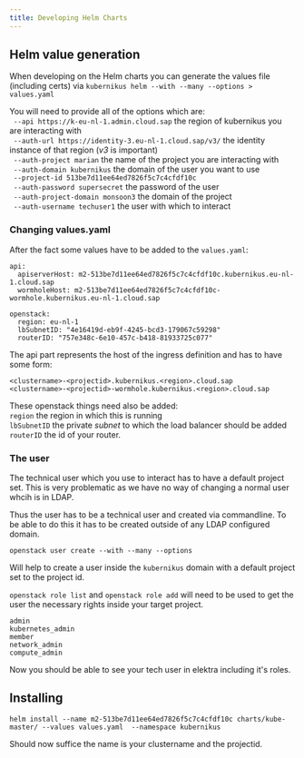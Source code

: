 ```yaml
---
title: Developing Helm Charts
---
```


## Helm value generation

When developing on the Helm charts you can generate the values file (including certs) via
```kubernikus helm --with --many --options > values.yaml```  

You will need to provide all of the options which are:  
``` --api https://k-eu-nl-1.admin.cloud.sap``` the region of kubernikus you are interacting with  
``` --auth-url https://identity-3.eu-nl-1.cloud.sap/v3/``` the identity instance of that region (_v3_ is important)  
``` --auth-project marian``` the name of the project you are interacting with  
``` --auth-domain kubernikus``` the domain of the user you want to use  
``` --project-id 513be7d11ee64ed7826f5c7c4cfdf10c```  
``` --auth-password supersecret``` the password of the user  
``` --auth-project-domain monsoon3``` the domain of the project  
``` --auth-username techuser1``` the user with which to interact  

### Changing values.yaml
After the fact some values have to be added to the ```values.yaml```:
```
api:
  apiserverHost: m2-513be7d11ee64ed7826f5c7c4cfdf10c.kubernikus.eu-nl-1.cloud.sap
  wormholeHost: m2-513be7d11ee64ed7826f5c7c4cfdf10c-wormhole.kubernikus.eu-nl-1.cloud.sap

openstack:
  region: eu-nl-1
  lbSubnetID: "4e16419d-eb9f-4245-bcd3-179067c59298"
  routerID: "757e348c-6e10-457c-b418-81933725c077"
```
The api part represents the host of the ingress definition and has to have some form:  
```
<clustername>-<projectid>.kubernikus.<region>.cloud.sap
<clustername>-<projectid>-wormhole.kubernikus.<region>.cloud.sap
```

These openstack things need also be added:  
```region```  the region in which this is running  
```lbSubnetID```  the private _subnet_ to which the load balancer should be added  
```routerID```  the id of your router.  

### The user

The technical user which you use to interact has to have a default project set. This is very problematic as we have no way of changing a normal user whcih is in LDAP.

Thus the user has to be a technical user and created via commandline.
To be able to do this it has to be created outside of any LDAP configured domain.

```
openstack user create --with --many --options
```
Will help to create a user inside the ```kubernikus``` domain with a default project set to the project id.

```openstack role list``` and ```openstack role add``` will need to be used to get the user the necessary rights inside your target project.
```
admin
kubernetes_admin
member
network_admin
compute_admin
```
Now you should be able to see your tech user in elektra including it's roles.

## Installing

```
helm install --name m2-513be7d11ee64ed7826f5c7c4cfdf10c charts/kube-master/ --values values.yaml  --namespace kubernikus
```
Should now suffice the name is your clustername and the projectid.
